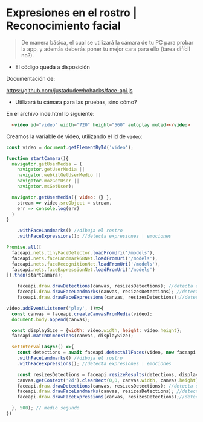 # Expresiones en el rostro | Reconocimiento facial 

> De manera básica, el cual se utilizará la cámara de tu PC para probar la app, y además deberás poner tu mejor cara para ello (tarea difícil no?).

* El código queda a disposición

Documentación de:

https://github.com/justadudewhohacks/face-api.js

* Utilizará tu cámara para las pruebas, sino cómo?

En el archivo inde.html lo siguiente:

```html
  <video id="video" width="720" height="560" autoplay muted></video>
```

Creamos la variable de video, utilizando el id de `video`:

```js
const video = document.getElementById('video');
```

```js
function startCamara(){
  navigator.getUserMedia = (
    navigator.getUserMedia || 
    navigator.webkitGetUserMedio ||
    navigator.mozGetUser ||
    navigator.msGetUser);

  navigator.getUserMedia({ video: {} },
    stream => video.srcObject = stream,
    err => console.log(err)
  )
}
```

```js
    .withFaceLandmarks() //dibuja el rostro
    .withFaceExpressions(); //detecta expresiones | emociones
```

```js
Promise.all([
  faceapi.nets.tinyFaceDetector.loadFromUri('/models'),
  faceapi.nets.faceLandmark68Net.loadFromUri('/models'),
  faceapi.nets.faceRecognitionNet.loadFromUri('/models'),
  faceapi.nets.faceExpressionNet.loadFromUri('/models')
]).then(startCamara);
```


```js
    faceapi.draw.drawDetections(canvas, resizesDetections); //detecta el rostro y lo enmarca
    faceapi.draw.drawFaceLandmarks(canvas, resizesDetections); //detecta el rostro y lo dibuja
    faceapi.draw.drawFaceExpressions(canvas, resizesDetections);//detecta el estado de ánimo
```


```js
video.addEventListener('play', ()=>{
  const canvas = faceapi.createCanvasFromMedia(video);
  document.body.append(canvas);

  const displaySize = {width: video.width, height: video.height};
  faceapi.matchDimensions(canvas, displaySize);

  setInterval(async() =>{
    const detections = await faceapi.detectAllFaces(video, new faceapi.TinyFaceDetectorOptions())
    .withFaceLandmarks() //dibuja el rostro
    .withFaceExpressions(); //detecta expresiones | emociones

    const resizesDetections = faceapi.resizeResults(detections, displaySize);
    canvas.getContext('2d').clearRect(0,0, canvas.width, canvas.height);
    faceapi.draw.drawDetections(canvas, resizesDetections); //detecta el rostro y lo enmarca
    faceapi.draw.drawFaceLandmarks(canvas, resizesDetections); //detecta el rostro y lo dibuja
    faceapi.draw.drawFaceExpressions(canvas, resizesDetections);//detecta el estado de ánimo

  }, 500); // medio segundo
})
```



